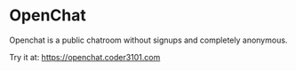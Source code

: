 # OpenChat
Openchat is a public chatroom without signups and completely anonymous.

Try it at: https://openchat.coder3101.com

